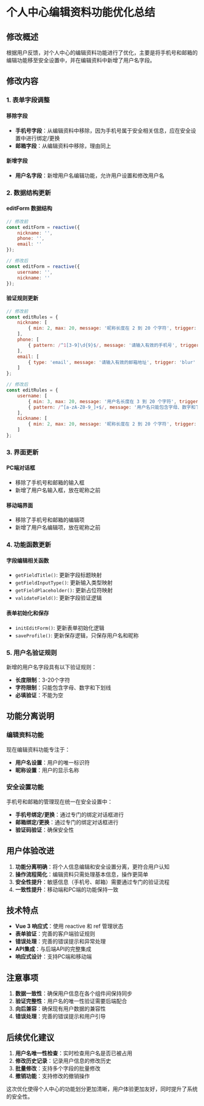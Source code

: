 # 个人中心编辑资料功能优化总结

## 修改概述

根据用户反馈，对个人中心的编辑资料功能进行了优化，主要是将手机号和邮箱的编辑功能移至安全设置中，并在编辑资料中新增了用户名字段。

## 修改内容

### 1. 表单字段调整

#### 移除字段
- **手机号字段**：从编辑资料中移除，因为手机号属于安全相关信息，应在安全设置中进行绑定/更换
- **邮箱字段**：从编辑资料中移除，理由同上

#### 新增字段
- **用户名字段**：新增用户名编辑功能，允许用户设置和修改用户名

### 2. 数据结构更新

#### editForm 数据结构
```javascript
// 修改前
const editForm = reactive({
    nickname: '',
    phone: '',
    email: ''
});

// 修改后
const editForm = reactive({
    username: '',
    nickname: ''
});
```

#### 验证规则更新
```javascript
// 修改前
const editRules = {
    nickname: [
        { min: 2, max: 20, message: '昵称长度在 2 到 20 个字符', trigger: 'blur' }
    ],
    phone: [
        { pattern: /^1[3-9]\d{9}$/, message: '请输入有效的手机号', trigger: 'blur' }
    ],
    email: [
        { type: 'email', message: '请输入有效的邮箱地址', trigger: 'blur' }
    ]
};

// 修改后
const editRules = {
    username: [
        { min: 3, max: 20, message: '用户名长度在 3 到 20 个字符', trigger: 'blur' },
        { pattern: /^[a-zA-Z0-9_]+$/, message: '用户名只能包含字母、数字和下划线', trigger: 'blur' }
    ],
    nickname: [
        { min: 2, max: 20, message: '昵称长度在 2 到 20 个字符', trigger: 'blur' }
    ]
};
```

### 3. 界面更新

#### PC端对话框
- 移除了手机号和邮箱的输入框
- 新增了用户名输入框，放在昵称之前

#### 移动端界面
- 移除了手机号和邮箱的编辑项
- 新增了用户名编辑项，放在昵称之前

### 4. 功能函数更新

#### 字段编辑相关函数
- `getFieldTitle()`: 更新字段标题映射
- `getFieldInputType()`: 更新输入类型映射
- `getFieldPlaceholder()`: 更新占位符映射
- `validateField()`: 更新字段验证逻辑

#### 表单初始化和保存
- `initEditForm()`: 更新表单初始化逻辑
- `saveProfile()`: 更新保存逻辑，只保存用户名和昵称

### 5. 用户名验证规则

新增的用户名字段具有以下验证规则：
- **长度限制**：3-20个字符
- **字符限制**：只能包含字母、数字和下划线
- **必填验证**：不能为空

## 功能分离说明

### 编辑资料功能
现在编辑资料功能专注于：
- **用户名设置**：用户的唯一标识符
- **昵称设置**：用户的显示名称

### 安全设置功能
手机号和邮箱的管理现在统一在安全设置中：
- **手机号绑定/更换**：通过专门的绑定对话框进行
- **邮箱绑定/更换**：通过专门的绑定对话框进行
- **验证码验证**：确保安全性

## 用户体验改进

1. **功能分离明确**：将个人信息编辑和安全设置分离，更符合用户认知
2. **操作流程简化**：编辑资料只需处理基本信息，操作更简单
3. **安全性提升**：敏感信息（手机号、邮箱）需要通过专门的验证流程
4. **一致性提升**：移动端和PC端的功能保持一致

## 技术特点

- **Vue 3 响应式**：使用 reactive 和 ref 管理状态
- **表单验证**：完善的客户端验证规则
- **错误处理**：完善的错误提示和异常处理
- **API集成**：与后端API的完整集成
- **响应式设计**：支持PC端和移动端

## 注意事项

1. **数据一致性**：确保用户信息在各个组件间保持同步
2. **验证完整性**：用户名的唯一性验证需要后端配合
3. **向后兼容**：确保现有用户数据的兼容性
4. **错误处理**：完善的错误提示和用户引导

## 后续优化建议

1. **用户名唯一性检查**：实时检查用户名是否已被占用
2. **修改历史记录**：记录用户信息的修改历史
3. **批量修改**：支持多个字段的批量修改
4. **撤销功能**：支持修改的撤销操作

这次优化使得个人中心的功能划分更加清晰，用户体验更加友好，同时提升了系统的安全性。 
